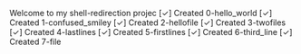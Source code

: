 Welcome to my shell-redirection projec
[✓] Created 0-hello_world
[✓] Created 1-confused_smiley
[✓] Created 2-hellofile
[✓] Created 3-twofiles
[✓] Created 4-lastlines
[✓] Created 5-firstlines
[✓] Created 6-third_line
[✓] Created 7-file
